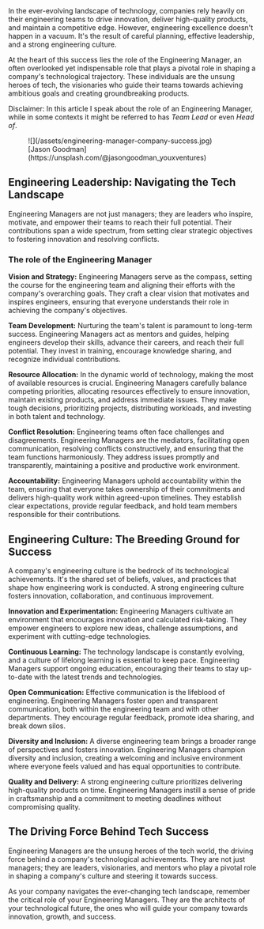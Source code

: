<div class="post__intro" markdown="1">
In the ever-evolving landscape of technology, companies rely heavily on their engineering teams to drive innovation, deliver high-quality products, and maintain a competitive edge. However, engineering excellence doesn't happen in a vacuum. It's the result of careful planning, effective leadership, and a strong engineering culture.

At the heart of this success lies the role of the Engineering Manager, an often overlooked yet indispensable role that plays a pivotal role in shaping a company's technological trajectory. These individuals are the unsung heroes of tech, the visionaries who guide their teams towards achieving ambitious goals and creating groundbreaking products.
</div>

Disclaimer: In this article I speak about the role of an Engineering Manager, while in some contexts it might be referred to has *Team Lead* or even *Head of*.

<figure class="image image--block" markdown="1">
  ![](/assets/engineering-manager-company-success.jpg)

<figcaption class="image__caption image__caption--no-border" markdown="1">
  <span class="image__caption__copywrite">[Jason Goodman](https://unsplash.com/@jasongoodman_youxventures)</span>
</figcaption>
</figure>

## Engineering Leadership: Navigating the Tech Landscape

Engineering Managers are not just managers; they are leaders who inspire, motivate, and empower their teams to reach their full potential. Their contributions span a wide spectrum, from setting clear strategic objectives to fostering innovation and resolving conflicts.

### The role of the Engineering Manager

**Vision and Strategy:** Engineering Managers serve as the compass, setting the course for the engineering team and aligning their efforts with the company's overarching goals. They craft a clear vision that motivates and inspires engineers, ensuring that everyone understands their role in achieving the company's objectives.

**Team Development:** Nurturing the team's talent is paramount to long-term success. Engineering Managers act as mentors and guides, helping engineers develop their skills, advance their careers, and reach their full potential. They invest in training, encourage knowledge sharing, and recognize individual contributions.

**Resource Allocation:** In the dynamic world of technology, making the most of available resources is crucial. Engineering Managers carefully balance competing priorities, allocating resources effectively to ensure innovation, maintain existing products, and address immediate issues. They make tough decisions, prioritizing projects, distributing workloads, and investing in both talent and technology.

**Conflict Resolution:** Engineering teams often face challenges and disagreements. Engineering Managers are the mediators, facilitating open communication, resolving conflicts constructively, and ensuring that the team functions harmoniously. They address issues promptly and transparently, maintaining a positive and productive work environment.

**Accountability:** Engineering Managers uphold accountability within the team, ensuring that everyone takes ownership of their commitments and delivers high-quality work within agreed-upon timelines. They establish clear expectations, provide regular feedback, and hold team members responsible for their contributions.

## Engineering Culture: The Breeding Ground for Success

A company's engineering culture is the bedrock of its technological achievements. It's the shared set of beliefs, values, and practices that shape how engineering work is conducted. A strong engineering culture fosters innovation, collaboration, and continuous improvement.

**Innovation and Experimentation:** Engineering Managers cultivate an environment that encourages innovation and calculated risk-taking. They empower engineers to explore new ideas, challenge assumptions, and experiment with cutting-edge technologies.

**Continuous Learning:** The technology landscape is constantly evolving, and a culture of lifelong learning is essential to keep pace. Engineering Managers support ongoing education, encouraging their teams to stay up-to-date with the latest trends and technologies.

**Open Communication:** Effective communication is the lifeblood of engineering. Engineering Managers foster open and transparent communication, both within the engineering team and with other departments. They encourage regular feedback, promote idea sharing, and break down silos.

**Diversity and Inclusion:** A diverse engineering team brings a broader range of perspectives and fosters innovation. Engineering Managers champion diversity and inclusion, creating a welcoming and inclusive environment where everyone feels valued and has equal opportunities to contribute.

**Quality and Delivery:** A strong engineering culture prioritizes delivering high-quality products on time. Engineering Managers instill a sense of pride in craftsmanship and a commitment to meeting deadlines without compromising quality.

## The Driving Force Behind Tech Success

Engineering Managers are the unsung heroes of the tech world, the driving force behind a company's technological achievements. They are not just managers; they are leaders, visionaries, and mentors who play a pivotal role in shaping a company's culture and steering it towards success.

As your company navigates the ever-changing tech landscape, remember the critical role of your Engineering Managers. They are the architects of your technological future, the ones who will guide your company towards innovation, growth, and success.
